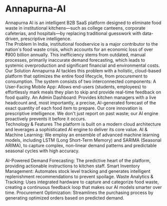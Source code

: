 # Annapurna-AI
Annapurna AI is an intelligent B2B SaaS platform designed to eliminate food waste in institutional kitchens—such as college canteens, corporate cafeterias, and hospitals—by replacing traditional guesswork with data-driven, prescriptive intelligence.
<br>
The Problem
In India, institutional foodservice is a major contributor to the nation's food waste crisis, which accounts for an economic loss of over ₹900 billion annually. This inefficiency stems from outdated, manual processes, primarily inaccurate demand forecasting, which leads to systemic overproduction and significant financial and environmental costs.
<br>
Our Solution
Annapurna AI tackles this problem with a holistic, cloud-based platform that optimizes the entire food lifecycle, from procurement to consumption. The system consists of two interconnected components:
A User-Facing Mobile App: Allows end-users (students, employees) to effortlessly mark meals they plan to skip and provide real-time feedback on food quality.
An Admin Dashboard: Provides kitchen managers with a live headcount and, most importantly, a precise, AI-generated forecast of the exact quantity of each food item to prepare.
Our core innovation is prescriptive intelligence. We don't just report on past waste; our AI engine proactively prevents it before it occurs.
<br>
Technology & Features
The platform is built on a modern cloud architecture and leverages a sophisticated AI engine to deliver its core value.
AI & Machine Learning: We employ an ensemble of advanced machine learning models, including LSTM (Long Short-Term Memory) and SARIMA (Seasonal ARIMA), to capture complex, non-linear demand patterns and predictable seasonal cycles with high accuracy.

AI-Powered Demand Forecasting: The predictive heart of the platform, providing actionable instructions to kitchen staff.
Smart Inventory Management: Automates stock level tracking and generates intelligent replenishment recommendations to prevent spoilage.
Waste Analytics & Tracking: Uses integrated hardware to capture and categorize food waste, creating a continuous feedback loop that makes our AI models smarter over time.
Procurement Optimization: Streamlines the purchasing process by generating optimized orders based on predicted demand.
